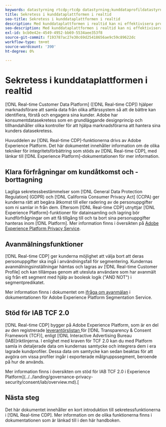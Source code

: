 ```yaml
---
keywords: datastyrning rtcdp;rtcdp datastyrning;kunddataprofildatastyrning i realtid;sekretess rtcdp;rtcdp sekretess
title: Sekretess i kunddataplattformen i realtid
seo-title: Sekretess i kunddataplattformen i realtid
description: Med kunddataplattformen i realtid kan ni effektivisera processen att se till att era dataåtgärder följer sekretessreglerna.
seo-description: Med kunddataplattformen i realtid kan ni effektivisera processen att se till att era dataåtgärder följer sekretessreglerna.
exl-id: bcb0e42e-4549-4952-bb69-5534aee353f8
source-git-commit: f193787ac27e30c69d25418656ae9c59c89622dc
workflow-type: tm+mt
source-wordcount: '390'
ht-degree: 0%

---
```


# Sekretess i kunddataplattformen i realtid

[!DNL Real-time Customer Data Platform] ([!DNL Real-time CDP]) hjälper marknadsförare att samla data från olika affärssystem så att de bättre kan identifiera, förstå och engagera sina kunder. Adobe har konsumentdatasekretess som en grundläggande designprincip och tillhandahåller olika kontroller för att hjälpa marknadsförarna att hantera sina kunders datasekretess.

Huvuddelen av [!DNL Real-time CDP]-funktionerna drivs av Adobe Experience Platform. Det här dokumentet innehåller information om de olika tekniker för integritetsförbättring som stöds av [!DNL Real-time CDP], med länkar till [!DNL Experience Platform]-dokumentationen för mer information.

## Klara förfrågningar om kundåtkomst och -borttagning

Lagliga sekretessbestämmelser som [!DNL General Data Protection Regulation] (GDPR) och [!DNL California Consumer Privacy Act] (CCPA) ger kunderna rätt att begära åtkomst till eller radering av de personuppgifter som ni samlar in från dem. Eftersom [!DNL Real-time CDP] utnyttjar [!DNL Experience Platform]-funktioner för datainsamling och lagring bör kundförfrågningar om att få tillgång till och ta bort sina personuppgifter hanteras inom [!DNL Platform]. Mer information finns i översikten på [Adobe Experience Platform Privacy Service](../../privacy-service/home.md).

## Avanmälningsfunktioner

[!DNL Real-time CDP] ger kunderna möjlighet att välja bort att deras personuppgifter ska ingå i användningsfall för segmentering. Kundernas avanmälningsinställningar hämtas och lagras av [!DNL Real-time Customer Profile] och kan tillämpas genom att utesluta användare som har avanmält sig från ett segment med hjälp av boolesk logik (&quot;AND NOT&quot;) i segmentpredikatet.

Mer information finns i dokumentet om [ifråga om avanmälan](../../segmentation/consents.md) i dokumentationen för Adobe Experience Platform Segmentation Service.

## Stöd för IAB TCF 2.0

[!DNL Real-time CDP] bygger på Adobe Experience Platform, som är en del av den registrerade  [leverantörslistan ](https://iabeurope.eu/vendor-list-tcf-v2-0/) för  [!DNL Transparency & Consent Framework (TCF)], enligt  [!DNL Interactive Advertising Bureau (IAB)]riktlinjerna. I enlighet med kraven för TCF 2.0 kan du med Platform samla in detaljerade data om kundernas samtycke och integrera dem i era lagrade kundprofiler. Dessa data om samtycke kan sedan beaktas för att avgöra om vissa profiler ingår i exporterade målgruppssegment, beroende på hur de används.

Mer information finns i översikten om stöd för IAB TCF 2.0 i Experience Platform](../../landing/governance-privacy-security/consent/iab/overview.md).[

## Nästa steg

Det här dokumentet innehåller en kort introduktion till sekretessfunktionerna i [!DNL Real-time CDP]. Mer information om de olika funktionerna finns i dokumentationen som är länkad till i den här handboken.
